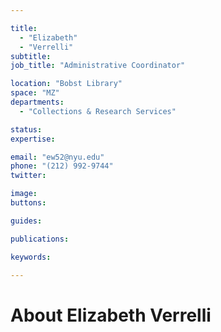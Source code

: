 ```yaml
---

title:
  - "Elizabeth"
  - "Verrelli"
subtitle: 
job_title: "Administrative Coordinator"

location: "Bobst Library"
space: "MZ"
departments:
  - "Collections & Research Services"

status: 
expertise:

email: "ew52@nyu.edu"
phone: "(212) 992-9744"
twitter: 

image: 
buttons:

guides:

publications:

keywords:

---
```


# About Elizabeth Verrelli


